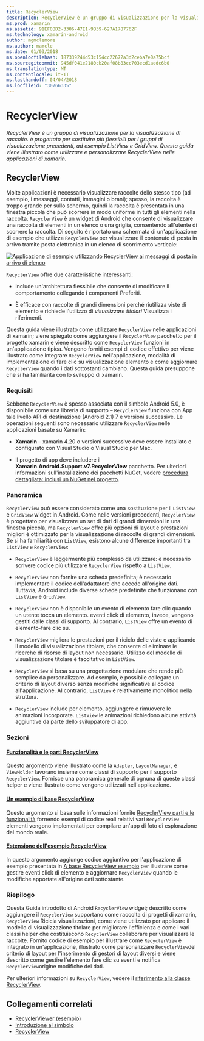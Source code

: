 ```yaml
---
title: RecyclerView
description: RecyclerView è un gruppo di visualizzazione per la visualizzazione di raccolte. è progettato per sostituire più flessibili per i gruppi di visualizzazione precedenti, ad esempio ListView e GridView.  Questa guida viene illustrato come utilizzare e personalizzare RecyclerView nelle applicazioni di xamarin.
ms.prod: xamarin
ms.assetid: 91EF0BD2-3306-47E1-9B39-627A1787762F
ms.technology: xamarin-android
author: mgmclemore
ms.author: mamcle
ms.date: 01/03/2018
ms.openlocfilehash: 187339244d53c154cc22672a3d2ceba7e0a75bcf
ms.sourcegitcommit: 945df041e2180cb20af08b83cc703ecd1aedc6b0
ms.translationtype: MT
ms.contentlocale: it-IT
ms.lasthandoff: 04/04/2018
ms.locfileid: "30766335"
---
```

# <a name="recyclerview"></a>RecyclerView

_RecyclerView è un gruppo di visualizzazione per la visualizzazione di raccolte. è progettato per sostituire più flessibili per i gruppi di visualizzazione precedenti, ad esempio ListView e GridView.  Questa guida viene illustrato come utilizzare e personalizzare RecyclerView nelle applicazioni di xamarin._

## <a name="recyclerview"></a>RecyclerView

Molte applicazioni è necessario visualizzare raccolte dello stesso tipo (ad esempio, i messaggi, contatti, immagini o brani); spesso, la raccolta è troppo grande per sullo schermo, quindi la raccolta è presentata in una finestra piccola che può scorrere in modo uniforme in tutti gli elementi nella raccolta.
`RecyclerView` è un widget di Android che consente di visualizzare una raccolta di elementi in un elenco o una griglia, consentendo all'utente di scorrere la raccolta. Di seguito è riportato una schermata di un'applicazione di esempio che utilizza `RecyclerView` per visualizzare il contenuto di posta in arrivo tramite posta elettronica in un elenco di scorrimento verticale:

[![Applicazione di esempio utilizzando RecyclerView ai messaggi di posta in arrivo di elenco](images/01-recyclerview-example-sml.png)](images/01-recyclerview-example.png#lightbox)

`RecyclerView` offre due caratteristiche interessanti:

-  Include un'architettura flessibile che consente di modificare il comportamento collegando i componenti Preferiti.

-  È efficace con raccolte di grandi dimensioni perché riutilizza viste di elemento e richiede l'utilizzo di *visualizzare titolari* Visualizza i riferimenti.

Questa guida viene illustrato come utilizzare `RecyclerView` nelle applicazioni di xamarin; viene spiegato come aggiungere il `RecyclerView` pacchetto per il progetto xamarin e viene descritto come `RecyclerView` funzioni in un'applicazione tipica. Vengono forniti esempi di codice effettivo per viene illustrato come integrare `RecyclerView` nell'applicazione, modalità di implementazione di fare clic su visualizzazione elemento e come aggiornare `RecyclerView` quando i dati sottostanti cambiano. Questa guida presuppone che si ha familiarità con lo sviluppo di xamarin.


### <a name="requirements"></a>Requisiti

Sebbene `RecyclerView` è spesso associata con il simbolo Android 5.0, è disponibile come una libreria di supporto &ndash; `RecyclerView` funziona con App tale livello API di destinazione (Android 2.1) 7 e versioni successive. Le operazioni seguenti sono necessario utilizzare `RecyclerView` nelle applicazioni basate su Xamarin:

-  **Xamarin** &ndash; xamarin 4.20 o versioni successive deve essere installato e configurato con Visual Studio o Visual Studio per Mac.

-  Il progetto di app deve includere il **Xamarin.Android.Support.v7.RecyclerView** pacchetto. Per ulteriori informazioni sull'installazione dei pacchetti NuGet, vedere [procedura dettagliata: inclusi un NuGet nel progetto](https://docs.microsoft.com/visualstudio/mac/nuget-walkthrough).


### <a name="overview"></a>Panoramica

`RecyclerView` può essere considerato come una sostituzione per il `ListView` e `GridView` widget in Android. Come nelle versioni precedenti, `RecyclerView` è progettato per visualizzare un set di dati di grandi dimensioni in una finestra piccola, ma `RecyclerView` offre più opzioni di layout e prestazioni migliori è ottimizzato per la visualizzazione di raccolte di grandi dimensioni. Se si ha familiarità con `ListView`, esistono alcune differenze importanti tra `ListView` e `RecyclerView`:

-   `RecyclerView` è leggermente più complesso da utilizzare: è necessario scrivere codice più utilizzare `RecyclerView` rispetto a `ListView`.

-   `RecyclerView` non fornire una scheda predefinita; è necessario implementare il codice dell'adattatore che accede all'origine dati. Tuttavia, Android include diverse schede predefinite che funzionano con `ListView` e `GridView`.

-   `RecyclerView` non è disponibile un evento di elemento fare clic quando un utente tocca un elemento. eventi click di elemento, invece, vengono gestiti dalle classi di supporto. Al contrario, `ListView` offre un evento di elemento-fare clic su.

-   `RecyclerView` migliora le prestazioni per il riciclo delle viste e applicando il modello di visualizzazione titolare, che consente di eliminare le ricerche di risorse di layout non necessario. Utilizzo del modello di visualizzazione titolare è facoltativo in `ListView`.

-   `RecyclerView` si basa su una progettazione modulare che rende più semplice da personalizzare. Ad esempio, è possibile collegare un criterio di layout diverso senza modifiche significative al codice all'applicazione.
    Al contrario, `ListView` è relativamente monolitico nella struttura.

-   `RecyclerView` include per elemento, aggiungere e rimuovere le animazioni incorporate. `ListView` le animazioni richiedono alcune attività aggiuntive da parte dello sviluppatore di app.


### <a name="sections"></a>Sezioni

#### <a name="recyclerview-parts-and-functionalityandroiduser-interfacelayoutsrecycler-viewparts-and-functionalitymd"></a>[Funzionalità e le parti RecyclerView](~/android/user-interface/layouts/recycler-view/parts-and-functionality.md)

Questo argomento viene illustrato come la `Adapter`, `LayoutManager`, e `ViewHolder` lavorano insieme come classi di supporto per il supporto `RecyclerView`.
Fornisce una panoramica generale di ognuna di queste classi helper e viene illustrato come vengono utilizzati nell'applicazione.

#### <a name="a-basic-recyclerview-exampleandroiduser-interfacelayoutsrecycler-viewrecyclerview-examplemd"></a>[Un esempio di base RecyclerView](~/android/user-interface/layouts/recycler-view/recyclerview-example.md)

Questo argomento si basa sulle informazioni fornite [RecyclerView parti e le funzionalità](~/android/user-interface/layouts/recycler-view/parts-and-functionality.md) fornendo esempi di codice reali relativi vari `RecyclerView` elementi vengono implementati per compilare un'app di foto di esplorazione del mondo reale.

#### <a name="extending-the-recyclerview-exampleandroiduser-interfacelayoutsrecycler-viewextending-the-examplemd"></a>[Estensione dell'esempio RecyclerView](~/android/user-interface/layouts/recycler-view/extending-the-example.md)

In questo argomento aggiunge codice aggiuntivo per l'applicazione di esempio presentata in [A base RecyclerView esempio](~/android/user-interface/layouts/recycler-view/recyclerview-example.md) per illustrare come gestire eventi click di elemento e aggiornare `RecyclerView` quando le modifiche apportate all'origine dati sottostante.


### <a name="summary"></a>Riepilogo

Questa Guida introdotto di Android `RecyclerView` widget; descritto come aggiungere il `RecyclerView` supportano come raccolta di progetti di xamarin, `RecyclerView` Ricicla visualizzazioni, come viene utilizzato per applicare il modello di visualizzazione titolare per migliorare l'efficienza e come i vari classi helper che costituiscono `RecyclerView` collaborare per visualizzare le raccolte. Fornito codice di esempio per illustrare come `RecyclerView` è integrato in un'applicazione, illustrato come personalizzare `RecyclerView`del criterio di layout per l'inserimento di gestori di layout diversi e viene descritto come gestire l'elemento fare clic su eventi e notifica `RecyclerView`origine modifiche dei dati.

Per ulteriori informazioni su `RecyclerView`, vedere il [riferimento alla classe RecyclerView](https://developer.android.com/reference/android/support/v7/widget/RecyclerView.html).


## <a name="related-links"></a>Collegamenti correlati

- [RecyclerViewer (esempio)](https://developer.xamarin.com/samples/monodroid/android5.0/RecyclerViewer)
- [Introduzione al simbolo](~/android/platform/lollipop.md)
- [RecyclerView](https://developer.android.com/reference/android/support/v7/widget/RecyclerView.html)
